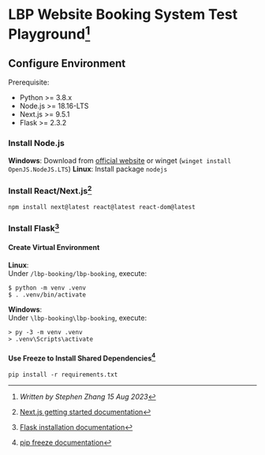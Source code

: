 # LBP Website Booking System Test Playground[^4]
## Configure Environment
Prerequisite:
- Python >= 3.8.x
- Node.js >= 18.16-LTS
- Next.js >= 9.5.1
- Flask >= 2.3.2

### Install Node.js
**Windows**: Download from <a href="https://nodejs.org/en">official website</a> or winget (`winget install OpenJS.NodeJS.LTS`)
**Linux**: Install package `nodejs`

### Install React/Next.js[^1]
`npm install next@latest react@latest react-dom@latest`

### Install Flask[^2]
#### Create Virtual Environment
**Linux**:<br>
Under `/lbp-booking/lbp-booking`, execute:
```
$ python -m venv .venv
$ . .venv/bin/activate
```

**Windows**:<br>
Under `\lbp-booking\lbp-booking`, execute:
```
> py -3 -m venv .venv
> .venv\Scripts\activate
```

#### Use Freeze to Install Shared Dependencies[^3]
`pip install -r requirements.txt`

[^1]: [Next.js getting started documentation](https://nextjs.org/docs/getting-started/installation)
[^2]: [Flask installation documentation](https://flask.palletsprojects.com/en/2.3.x/installation/)
[^3]: [pip freeze documentation](https://pip.pypa.io/en/stable/cli/pip_freeze/)
[^4]: *Written by Stephen Zhang 15 Aug 2023*
